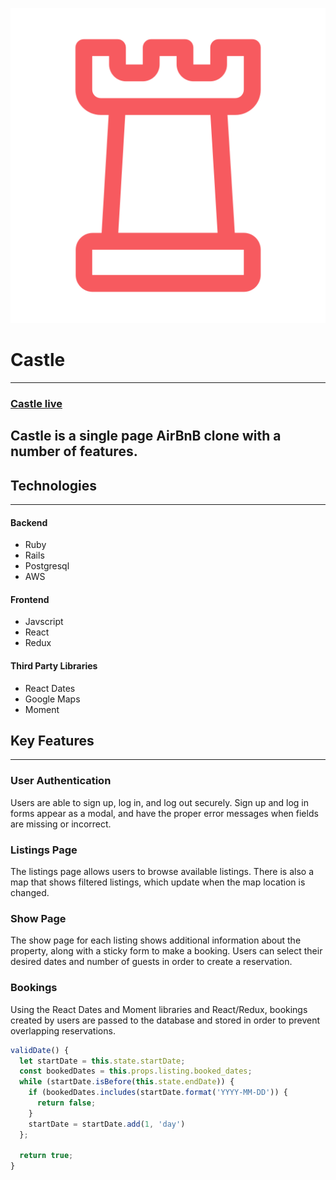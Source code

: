 ![alt text](https://github.com/tsheng1/castle/blob/master/app/assets/images/logo_red.png)
# Castle

---

### [Castle live](https://castle-tsheng.herokuapp.com)

Castle is a single page AirBnB clone with a number of features.
---
## Technologies
---
#### Backend

+ Ruby
+ Rails
+ Postgresql
+ AWS

#### Frontend

+ Javscript
+ React
+ Redux

#### Third Party Libraries

+ React Dates
+ Google Maps
+ Moment


## Key Features
---
### User Authentication

Users are able to sign up, log in, and log out securely. Sign up and log in forms appear as a modal, and have the proper error messages when fields are missing or incorrect.

### Listings Page

The listings page allows users to browse available listings. There is also a map that shows filtered listings, which update when the map location is changed.

### Show Page

The show page for each listing shows additional information about the property, along with a sticky form to make a booking. Users can select their desired dates and number of guests in order to create a reservation.

### Bookings

Using the React Dates and Moment libraries and React/Redux, bookings created by users are passed to the database and stored in order to prevent overlapping reservations.

```javascript
validDate() {
  let startDate = this.state.startDate;
  const bookedDates = this.props.listing.booked_dates;
  while (startDate.isBefore(this.state.endDate)) {
    if (bookedDates.includes(startDate.format('YYYY-MM-DD')) {
      return false;
    }
    startDate = startDate.add(1, 'day')
  };

  return true;
}
```